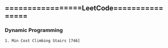 ## =================LeetCode================

### Dynamic Programming 
	1. Min Cost Climbing Stairs [746]
	
